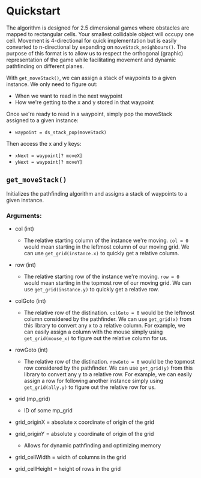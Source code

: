 # Quickstart
The algorithm is designed for 2.5 dimensional games where obstacles are mapped to rectangular cells. Your smallest collidable object will occupy one cell. Movement is 4-directional for quick implementation but is easily converted to n-directional by expanding on `moveStack_neighbours()`. The purpose of this format is to allow us to respect the orthogonal (graphic) representation of the game while facilitating movement and dynamic pathfinding on different planes.

With `get_moveStack()`, we can assign a stack of waypoints to a given instance. We only need to figure out:  
- When we want to read in the next waypoint  
- How we're getting to the x and y stored in that waypoint  
  
Once we're ready to read in a waypoint, simply pop the moveStack assigned to a given instance:  
- `waypoint = ds_stack_pop(moveStack)`  

Then access the x and y keys:  
- `xNext = waypoint[? moveX]`  
- `yNext = waypoint[? moveY]`  

## `get_moveStack()`  
Initializes the pathfinding algorithm and assigns a stack of waypoints to a given instance.  
  
### Arguments:  
- col (int)  
  - The relative starting column of the instance we're moving. `col = 0` would mean starting in the leftmost column of our moving grid. We can use `get_grid(instance.x)` to quickly get a relative column.
  
- row (int)  
  - The relative starting row of the instance we're moving. `row = 0` would mean starting in the topmost row of our moving grid. We can use `get_grid(instance.y)` to quickly get a relative row.  
  
- colGoto (int)  
  - The relative row of the distination. `colGoto = 0` would be the leftmost column considered by the pathfinder. We can use `get_grid(x)` from this library to convert any x to a relative column. For example, we can easily assign a column with the mouse simply using `get_grid(mouse_x)` to figure out the relative column for us.  
  
- rowGoto (int)  
   - The relative row of the distination. `rowGoto = 0` would be the topmost row considered by the pathfinder. We can use `get_grid(y)` from this library to convert any y to a relative row. For example, we can easily assign a row for following another instance simply using `get_grid(ally.y)` to figure out the relative row for us.  
  
- grid (mp_grid)  
  - ID of some mp_grid  
    
- grid_originX = absolute x coordinate of origin of the grid  
- grid_originY = absolute y coordinate of origin of the grid  
    - Allows for dynamic pathfinding and optimizing memory  
- grid_cellWidth = width of columns in the grid  
- grid_cellHeight = height of rows in the grid  
